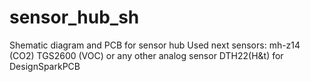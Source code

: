 # sensor_hub_sh
Shematic diagram and PCB for sensor hub
Used next sensors:
mh-z14 (CO2)
TGS2600 (VOC) or any other analog sensor
DTH22(H&t)
for DesignSparkPCB

